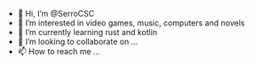 - 👋 Hi, I’m @SerroCSC
- 👀 I’m interested in video games, music, computers and novels
- 🌱 I’m currently learning rust and kotlin
- 💞️ I’m looking to collaborate on ...
- 📫 How to reach me ...

<!---
SerroCSC/SerroCSC is a ✨ special ✨ repository because its `README.md` (this file) appears on your GitHub profile.
You can click the Preview link to take a look at your changes.
--->
